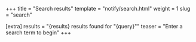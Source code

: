 +++
title = "Search results"
template = "notify/search.html"
weight = 1
slug = "search"

[extra]
results = "{results} results found for \"{query}\""
teaser = "Enter a search term to begin"
+++
